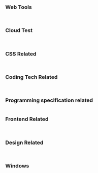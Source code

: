 <script setup>
import Card from '../../../.vitepress/theme/components/Card.vue';
</script>

### Web Tools

<div style="display: flex; justify-content: space-between; flex-wrap: wrap;">
<Card 
  title="Carbon"
  desc="Quickly help you generate code judgement screenshots." 
  href="https://carbon.now.sh/" 
/>

<Card 
  title="Excalidraw" 
  desc="An open source virtual hand-drawn style whiteboard. Export background-transparent png." 
  href="https://excalidraw.com/" 
/>

<Card 
  title="Miro"
  desc="A Free WhiteBoard for kanban, mind map, .etc"
  href="https://miro.com/app"
/>

<Card 
  title="Draw.io"
  desc="A Free Diagram online tools, allow save files in Google drive and GitHub"
  href="https://app.diagrams.net/#G1voInd2Kxwf2Tn9MU8xky5Kpu_ysRJvjt"
/>

<Card 
  title="Asciiflow"
  desc="A Free Diagram online tools, can copy and paste graph in markdown sh"
  href="https://asciiflow.com/#/"
/>

<Card 
  title="Algolia DocSearch"
  desc="Add your website to Algolia."
  href="https://docsearch.algolia.com/"
/>

<Card 
  title="RemoveBg"
  desc="Remove the white background to, sava as .png"
  href="https://remove-white-background.imageonline.co/cn/"
/>

<Card 
  title="Markdown Table Generator"
  desc="Convert text to markdown table"
  href="https://tableconvert.com/markdown-generator"
/>

</div>

### Cloud Test

<div style="display: flex; justify-content: space-between; flex-wrap: wrap;">
<Card 
  title="Azure 104 Exam Actual Questions"
  desc="Azure Administrator Associate"
  href="https://www.examtopics.com/exams/microsoft/az-104/view/"
/>

<Card 
  title="AWS: Full-stack App Tutorial"
  desc="Build modern full-stack applications on AWS"
  href="https://sst.dev/"
/>

</div>

### CSS Related

<div style="display: flex; justify-content: space-between; flex-wrap: wrap;">
<Card 
  title="Free gradient css3 styles"
  desc="A collection of 180 free linear gradient websites." 
  href="http://color.oulu.me/" 
/>

<Card 
  title="Traditional Color"
  desc="Provides names of various Chinese traditional colours, CMYK values, RGB values, hexadecimal representation." 
  href="http://zhongguose.com/#yuhong" 
/>

<Card 
  title="Color Hunt"
  desc="Find a colour scheme that you think is good." 
  href="https://colorhunt.co/palettes/pastel" 
/>

<Card 
  title="Neumorphism.io"
  desc="CSS code generator for the new popular design trend called Neumorphism/Soft UI." 
  href="https://neumorphism.io/#55b9f3" 
/>

<Card 
  title="Soft UI Axure"
  desc="The new mimetic Axure component library prototype documentation, giving you more reference ideas for managing your Soft UI." 
  href="https://sv1lhg.axshare.com/#id=30vkbo&p=%E7%BB%84%E4%BB%B6&c=1" 
/>

<Card 
  title="UIVerse"
  desc="Some of the more fancy and common component styles." 
  href="https://uiverse.io/all" 
/>

<Card 
  title="CSS3 Animation Code Collection"
  desc="This is an easy place to find code snippets for CSS animation creation." 
  href="https://www.webhek.com/post/css3-animation-sniplet-collection/#/" 
/>

</div>

### Coding Tech Related

<div style="display: flex; justify-content: space-between; flex-wrap: wrap;">
<Card 
  title="Quickref"
  desc="A shorthand summary of the syntax of every programming language you can think of." 
  href="https://quickref.me/index.html" 
/>

<Card 
  title="Roadmaps"
  desc="roadmap.sh is a community effort to create a knowledge roadmap, a guide to help developers choose a path and guide their learning." 
  href="https://roadmap.sh/" 
/>

<Card 
  title="JavaScript Visualizer 9000"
  desc="It helps you to quickly understand the order of execution of JavaScript." 
  href="https://www.jsv9000.app/" 
/>

</div>

### Programming specification related

<div style="display: flex; justify-content: space-between; flex-wrap: wrap;">
<Card 
  title="Semantic Version"
  desc="Cope on how to define version numbers for your application that are more compliant with the specification." 
  href="https://semver.org/lang/zh-CN/?from_wecom=1" 
/>

</div>

### Frontend Related

<div style="display: flex; justify-content: space-between; flex-wrap: wrap;">
<Card 
  title="Clack"
  desc="Building interactive command line applications doesn't have to be difficult. @clack/core offers style-free, feature-rich components designed to provide a solid foundation for your custom CLI." 
  href="https://www.clack.cc/" 
/>

<Card 
  title="Colc"
  desc="An npm package that counts the amount of code in a project." 
  href="https://codehike.org/docs/introduction" 
/>

<Card 
  title="Code Hike"
  desc="Code Hike is a note plugin for MDX. It will help you to display code on your website. Helps you create interactive documentation." 
  href="https://codehike.org/docs/introduction" 
/>

</div>

### Design Related

<div style="display: flex; justify-content: space-between; flex-wrap: wrap;">
<Card 
  title="Manypixels"
  desc="Over 2,500 royalty-free illustrations to power your designs." 
  href="https://www.manypixels.co/gallery" 
/>

<Card 
  title="unDraw"
  desc="Free Illustration" 
  href="https://undraw.co/illustrations" 
/>

<Card 
  title="Rawpixel"
  desc="A Free AI Generate Image Website"
  href="https://www.rawpixel.com/image/12373512/png-background-person"
/>

</div>

### Windows

<div style="display: flex; justify-content: space-between; flex-wrap: wrap;">
<Card 
  title="Raindrops"
  desc="Some Windows desktop widgets have specific functions. Some complex skins look like small applications, and skins with similar styles can form a suite or theme." 
  href="https://zhutix.com/tag/rainmeter/" 
/>

<Card 
  title="uTools"
  desc="Ultra-fast Windows global search add-on that doubles your productivity." 
  href="https://u.tools/" 
/>

<Card 
  title="MyDockFinder"
  desc="MacOS-style dock bar, need to pay." 
  href="https://www.mydockfinder.com/" 
/>

<Card 
  title="BitDock"
  desc="A free minimalist toolbar that runs on Windows, MacOS style." 
  href="http://bitdock.cn/" 
/>

</div>
